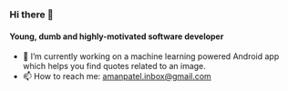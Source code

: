### Hi there 👋
#### Young, dumb and highly-motivated software developer
- 🔭 I’m currently working on a machine learning powered Android app which helps you find quotes related to an image.
- 📫 How to reach me: amanpatel.inbox@gmail.com


<!--
**amanptl/amanptl** is a ✨ _special_ ✨ repository because its `README.md` (this file) appears on your GitHub profile.

Here are some ideas to get you started:

- 🔭 I’m currently working on ...
- 🌱 I’m currently learning ...
- 👯 I’m looking to collaborate on ...
- 🤔 I’m looking for help with ...
- 💬 Ask me about ...
- 📫 How to reach me: ...
- 😄 Pronouns: ...
- ⚡ Fun fact: ...
-->
